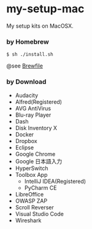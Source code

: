 # my-setup-mac
My setup kits on MacOSX.


### by Homebrew

```shell
$ sh ./install.sh
```

@see [Brewfile](./Brewfile)

### by Download

- Audacity
- Alfred(Registered)
- AVG AntiVirus
- Blu-ray Player
- Dash
- Disk Inventory X
- Docker
- Dropbox
- Eclipse
- Google Chrome
- Google 日本語入力
- HyperSwitch
- Toolbox App
  - IntelliJ IDEA(Registered)
  - PyCharm CE
- LibreOffice
- OWASP ZAP
- Scroll Reverser
- Visual Studio Code
- Wireshark
